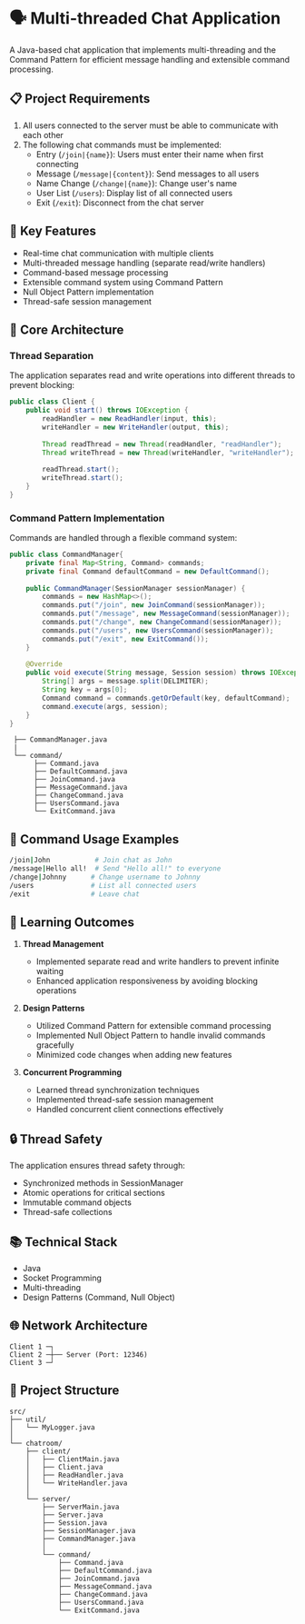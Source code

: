 # 🗣️ Multi-threaded Chat Application

A Java-based chat application that implements multi-threading and the Command Pattern for efficient message handling and extensible command processing.

## 📋 Project Requirements

1. All users connected to the server must be able to communicate with each other
2. The following chat commands must be implemented:
   - Entry (`/join|{name}`): Users must enter their name when first connecting
   - Message (`/message|{content}`): Send messages to all users
   - Name Change (`/change|{name}`): Change user's name
   - User List (`/users`): Display list of all connected users
   - Exit (`/exit`): Disconnect from the chat server

## 🌟 Key Features

- Real-time chat communication with multiple clients
- Multi-threaded message handling (separate read/write handlers)
- Command-based message processing
- Extensible command system using Command Pattern
- Null Object Pattern implementation
- Thread-safe session management

## 🔧 Core Architecture

### Thread Separation
The application separates read and write operations into different threads to prevent blocking:

```java
public class Client {
    public void start() throws IOException {
        readHandler = new ReadHandler(input, this);
        writeHandler = new WriteHandler(output, this);
        
        Thread readThread = new Thread(readHandler, "readHandler");
        Thread writeThread = new Thread(writeHandler, "writeHandler");
        
        readThread.start();
        writeThread.start();
    }
}
```

### Command Pattern Implementation
Commands are handled through a flexible command system:

```java
public class CommandManager{
    private final Map<String, Command> commands;
    private final Command defaultCommand = new DefaultCommand();
    
    public CommandManager(SessionManager sessionManager) {
        commands = new HashMap<>();
        commands.put("/join", new JoinCommand(sessionManager));
        commands.put("/message", new MessageCommand(sessionManager));
        commands.put("/change", new ChangeCommand(sessionManager));
        commands.put("/users", new UsersCommand(sessionManager));
        commands.put("/exit", new ExitCommand());
    }
    
    @Override
    public void execute(String message, Session session) throws IOException {
        String[] args = message.split(DELIMITER);
        String key = args[0];
        Command command = commands.getOrDefault(key, defaultCommand);
        command.execute(args, session);
    }
}


```
```
 ├── CommandManager.java
 |
 └── command/
      ├── Command.java
      ├── DefaultCommand.java
      ├── JoinCommand.java
      ├── MessageCommand.java
      ├── ChangeCommand.java
      ├── UsersCommand.java
      └── ExitCommand.java      
```

## 💭 Command Usage Examples

```bash
/join|John           # Join chat as John
/message|Hello all!  # Send "Hello all!" to everyone
/change|Johnny      # Change username to Johnny
/users              # List all connected users
/exit               # Leave chat
```

## 🎯 Learning Outcomes

1. **Thread Management**
   - Implemented separate read and write handlers to prevent infinite waiting
   - Enhanced application responsiveness by avoiding blocking operations

2. **Design Patterns**
   - Utilized Command Pattern for extensible command processing
   - Implemented Null Object Pattern to handle invalid commands gracefully
   - Minimized code changes when adding new features

3. **Concurrent Programming**
   - Learned thread synchronization techniques
   - Implemented thread-safe session management
   - Handled concurrent client connections effectively

## 🔒 Thread Safety

The application ensures thread safety through:
- Synchronized methods in SessionManager
- Atomic operations for critical sections
- Immutable command objects
- Thread-safe collections

## 📚 Technical Stack

- Java
- Socket Programming
- Multi-threading
- Design Patterns (Command, Null Object)

## 🌐 Network Architecture

```
Client 1 ─┐
Client 2 ─┼── Server (Port: 12346)
Client 3 ─┘
```

## 📁 Project Structure

```
src/
├── util/
│   └── MyLogger.java
│
└── chatroom/
    ├── client/
    │   ├── ClientMain.java
    │   ├── Client.java
    │   ├── ReadHandler.java
    │   └── WriteHandler.java
    │
    └── server/
        ├── ServerMain.java
        ├── Server.java
        ├── Session.java
        ├── SessionManager.java
        ├── CommandManager.java
        │
        └── command/
            ├── Command.java
            ├── DefaultCommand.java
            ├── JoinCommand.java
            ├── MessageCommand.java
            ├── ChangeCommand.java
            ├── UsersCommand.java
            └── ExitCommand.java
```

